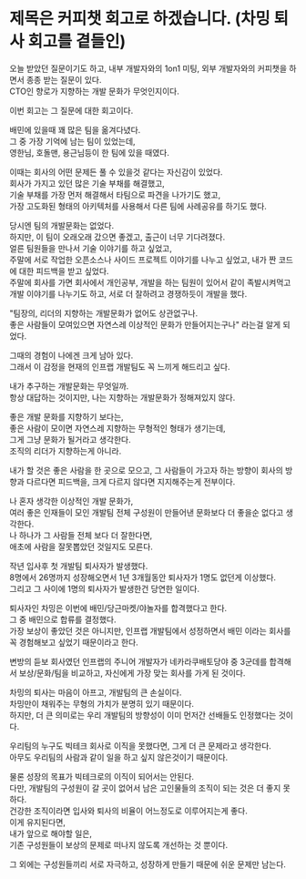 # 제목은 커피챗 회고로 하겠습니다. (차밍 퇴사 회고를 곁들인)

오늘 받았던 질문이기도 하고, 내부 개발자와의 1on1 미팅, 외부 개발자와의 커피챗을 하면서 종종 받는 질문이 있다.  
CTO인 향로가 지향하는 개발 문화가 무엇인지이다.    
  
이번 회고는 그 질문에 대한 회고이다.  
  
배민에 있을때 꽤 많은 팀을 옮겨다녔다.  
그 중 가장 기억에 남는 팀이 있었는데,  
영한님, 호돌맨, 용근님등이 한 팀에 있을 때였다.  
  
이때는 회사의 어떤 문제든 풀 수 있을것 같다는 자신감이 있었다.  
회사가 가지고 있던 많은 기술 부채를 해결했고,  
기술 부채를 가장 먼저 해결해서 타팀으로 파견을 나가기도 했고,  
가장 고도화된 형태의 아키텍처를 사용해서 다른 팀에 사례공유를 하기도 했다.  

당시엔 팀의 개발문화는 없었다.  
하지만, 이 팀이 오래오래 갔으면 좋겠고, 출근이 너무 기다려졌다.  
얼른 팀원들을 만나서 기술 이야기를 하고 싶었고,  
주말에 서로 작업한 오픈소스나 사이드 프로젝트 이야기를 나누고 싶었고, 내가 짠 코드에 대한 피드백을 받고 싶었다.   
주말에 회사를 가면 회사에서 개인공부, 개발을 하는 팀원이 있어서 같이 족발시켜먹고 개발 이야기를 나누기도 하고, 서로 더 잘하려고 경쟁하듯이 개발을 했다.  
  
"팀장의, 리더의 지향하는 개발문화가 없어도 상관없구나.  
좋은 사람들이 모여있으면 자연스레 이상적인 문화가 만들어지는구나" 라는걸 알게 되었다.

그때의 경험이 나에겐 크게 남아 있다.  
그래서 이 감정을 현재의 인프랩 개발팀도 꼭 느끼게 해드리고 싶다.  
  
내가 추구하는 개발문화는 무엇일까.    
항상 대답하는 것이지만, 나는 지향하는 개발문화가 정해져있지 않다.  
  
좋은 개발 문화를 지향하기 보다는,  
좋은 사람이 모이면 자연스레 지향하는 무형적인 형태가 생기는데,  
그게 그냥 문화가 될거라고 생각한다.  
조직의 리더가 지향하는게 아니라.  
  
내가 할 것은 좋은 사람을 한 곳으로 모으고, 그 사람들이 가고자 하는 방향이 회사의 방향과 다르다면 피드백을, 크게 다르지 않다면 지지해주는게 전부이다.  
  
나 혼자 생각한 이상적인 개발 문화가,  
여러 좋은 인재들이 모인 개발팀 전체 구성원이 만들어낸 문화보다 더 좋을순 없다고 생각한다.  
나 하나가 그 사람들 전체 보다 더 잘한다면,  
애초에 사람을 잘못뽑았던 것일지도 모른다.  

작년 입사후 첫 개발팀 퇴사자가 발생했다.  
8명에서 26명까지 성장해오면서 1년 3개월동안 퇴사자가 1명도 없던게 이상했다.  
그리고 그 사이에 1명의 퇴사자가 발생한건 당연한 일이다.  
  
퇴사자인 차밍은 이번에 배민/당근마켓/야놀자를 합격했다고 한다.  
그 중 배민으로 합류를 결정했다.  
가장 보상이 좋았던 것은 아니지만, 인프랩 개발팀에서 성정하면서 배민 이라는 회사를 꼭 경험해보고 싶었기 때문이라고 한다.  
  
변방의 듣보 회사였던 인프랩의 주니어 개발자가 네카라쿠배토당야 중 3군데를 합격해서 보상/문화/팀을 비교하고, 자신에게 가장 맞는 회사를 가게 된 것이다.  
  
차밍의 퇴사는 마음이 아프고, 개발팀의 큰 손실이다.  
차밍만이 채워주는 무형의 가치가 분명히 있기 때문이다.  
하지만, 더 큰 의미로는 우리 개발팀의 방향성이 이미 먼저간 선배들도 인정했다는 것이다.  
  
우리팀의 누구도 빅테크 회사로 이직을 못했다면, 그게 더 큰 문제라고 생각한다.  
아무도 우리팀의 사람과 같이 일을 하고 싶지 않은것이기 때문이다.  
  
물론 성장의 목표가 빅테크로의 이직이 되어서는 안된다.  
다만, 개발팀의 구성원이 갈 곳이 없어서 남은 고인물들의 조직이 되는 것은 더 좋지 못하다.  
건강한 조직이라면 입사와 퇴사의 비율이 어느정도로 이루어지는게 좋다.  
이게 유지된다면,  
내가 앞으로 해야할 일은,  
기존 구성원들이 보상의 문제로 떠나지 않도록 개선하는 것 뿐이다.  
  
그 외에는 구성원들끼리 서로 자극하고, 성장하게 만들기 때문에 쉬운 문제만 남는다.


  

